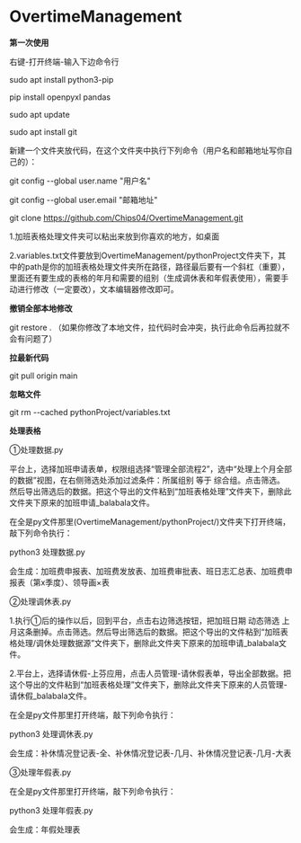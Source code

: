 # OvertimeManagement

**第一次使用**

右键-打开终端-输入下边命令行

sudo apt install python3-pip

pip install openpyxl pandas

sudo apt update

sudo apt install git

新建一个文件夹放代码，在这个文件夹中执行下列命令（用户名和邮箱地址写你自己的）：

git config --global user.name "用户名"

git config --global user.email "邮箱地址"

git clone https://github.com/Chips04/OvertimeManagement.git

1.加班表格处理文件夹可以粘出来放到你喜欢的地方，如桌面

2.variables.txt文件要放到OvertimeManagement/pythonProject文件夹下，其中的path是你的加班表格处理文件夹所在路径，路径最后要有一个斜杠（重要），里面还有要生成的表格的年月和需要的组别（生成调休表和年假表使用），需要手动进行修改（一定要改），文本编辑器修改即可。

**撤销全部本地修改**

git restore .
（如果你修改了本地文件，拉代码时会冲突，执行此命令后再拉就不会有问题了）

**拉最新代码**

git pull origin main

**忽略文件**

git rm --cached pythonProject/variables.txt

**处理表格**

①处理数据.py

平台上，选择加班申请表单，权限组选择“管理全部流程2”，选中“处理上个月全部的数据”视图，在右侧筛选处添加过滤条件：所属组别 等于 综合组。点击筛选。然后导出筛选后的数据。把这个导出的文件粘到“加班表格处理”文件夹下，删除此文件夹下原来的加班申请_balabala文件。

在全是py文件那里(OvertimeManagement/pythonProject/)文件夹下打开终端，敲下列命令执行：

python3 处理数据.py

会生成：加班费申报表、加班费发放表、加班费审批表、班日志汇总表、加班费申报表（第x季度）、领导画×表

②处理调休表.py

1.执行①后的操作以后，回到平台，点击右边筛选按钮，把加班日期 动态筛选 上月这条删掉。点击筛选。然后导出筛选后的数据。把这个导出的文件粘到“加班表格处理/调休处理数据源”文件夹下，删除此文件夹下原来的加班申请_balabala文件。

2.平台上，选择请休假-上芬应用，点击人员管理-请休假表单，导出全部数据。把这个导出的文件粘到“加班表格处理”文件夹下，删除此文件夹下原来的人员管理-请休假_balabala文件。

在全是py文件那里打开终端，敲下列命令执行：

python3 处理调休表.py

会生成：补休情况登记表-全、补休情况登记表-几月、补休情况登记表-几月-大表

③处理年假表.py

在全是py文件那里打开终端，敲下列命令执行：

python3 处理年假表.py

会生成：年假处理表

